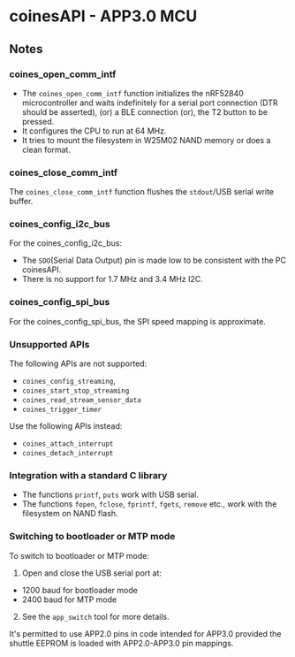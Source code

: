 # coinesAPI - APP3.0 MCU

## Notes

### coines_open_comm_intf

- The `coines_open_comm_intf` function initializes the nRF52840 microcontroller and waits indefinitely for a serial port connection (DTR should be asserted), (or) a BLE connection (or), the T2 button to be pressed.
- It configures the CPU to run at 64 MHz.
- It tries to mount the filesystem in W25M02 NAND memory or does a clean format.

### coines_close_comm_intf

The `coines_close_comm_intf` function flushes the `stdout`/USB serial write buffer.

### coines_config_i2c_bus
For the coines_config_i2c_bus:

- The `SDO`(Serial Data Output) pin is made low to be consistent with the PC coinesAPI.
- There is no support for 1.7 MHz and 3.4 MHz I2C.

### coines_config_spi_bus
For the coines_config_spi_bus, the SPI speed mapping is approximate.

### Unsupported APIs
The following APIs are not supported: 

- `coines_config_streaming`,
- `coines_start_stop_streaming`
- `coines_read_stream_sensor_data`
- `coines_trigger_timer`

Use the following APIs instead:
- `coines_attach_interrupt`
- `coines_detach_interrupt`

### Integration with a standard C library
- The functions `printf`, `puts` work with USB serial.
- The functions `fopen`, `fclose`, `fprintf`, `fgets`, `remove` etc., work with the filesystem on NAND flash.

### Switching to bootloader or MTP mode 
To switch to bootloader or MTP mode:

1. Open and close the USB serial port at: 
 - 1200 baud for bootloader mode
 - 2400 baud for MTP mode
 
2. See the `app_switch` tool for more details.

It's permitted to use APP2.0 pins in code intended for APP3.0 provided the shuttle EEPROM is loaded with APP2.0-APP3.0 pin mappings.

